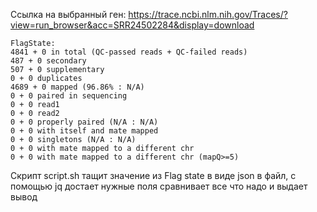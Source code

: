 Ссылка на выбранный ген: https://trace.ncbi.nlm.nih.gov/Traces/?view=run_browser&acc=SRR24502284&display=download

    FlagState:
    4841 + 0 in total (QC-passed reads + QC-failed reads)
    487 + 0 secondary
    507 + 0 supplementary
    0 + 0 duplicates
    4689 + 0 mapped (96.86% : N/A)
    0 + 0 paired in sequencing
    0 + 0 read1
    0 + 0 read2
    0 + 0 properly paired (N/A : N/A)
    0 + 0 with itself and mate mapped
    0 + 0 singletons (N/A : N/A)
    0 + 0 with mate mapped to a different chr
    0 + 0 with mate mapped to a different chr (mapQ>=5)

Скрипт script.sh тащит значение из Flag state в виде json в файл, с помощью jq достает нужные поля
сравнивает все что надо и выдает вывод